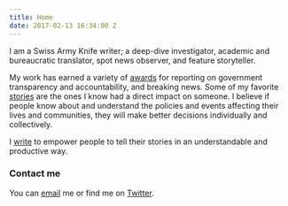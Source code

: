 ```yaml
---
title: Home
date: 2017-02-13 16:34:00 Z
---
```


I am a Swiss Army Knife writer; a deep-dive investigator, academic and bureaucratic  translator, spot news observer, and feature storyteller.

My work has earned a variety of [awards](awards.html) for reporting on government transparency and accountability, and breaking news. Some of my favorite [stories](writing.html) are the ones I know had a direct impact on someone. I believe if people know about and understand the policies and events affecting their lives and communities, they will make better decisions individually and collectively. 

I [write](resume.html) to empower people to tell their stories in an understandable and productive way.


### Contact me

You can [email](mailto:masomers@gmail.com) me or find me on [Twitter](https://twitter.com/meredithsomers?lang=en).
